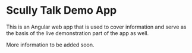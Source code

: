 # Scully Talk Demo App

This is an Angular web app that is used to cover information and serve as the basis of the live demonstration part of
the app as well.

More information to be added soon.
